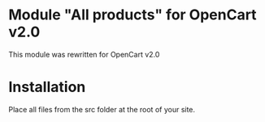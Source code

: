# Module "All products" for OpenCart v2.0
This module was rewritten for OpenCart v2.0

# Installation

Place all files from the src folder at the root of your site.
